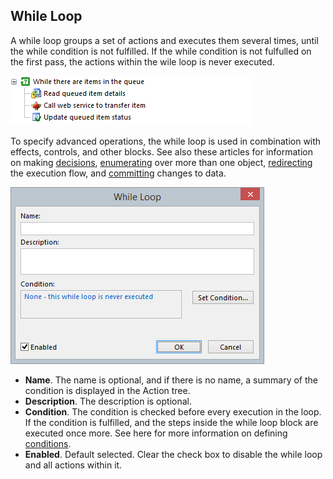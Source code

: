 ## While Loop

A while loop groups a set of actions and executes them several times, until the while condition is not fulfilled. If the while condition is not fulfulled on the first pass, the actions within the wile loop is never executed.

![ID0430C0E89B5C4643.png](media/ID0430C0E89B5C4643.png)

To specify advanced operations, the while loop is used in combination with effects, controls, and other blocks. See also these articles for information on making [decisions](decision.md), [enumerating](enumerator.md) over more than one object, [redirecting](../controls/redirect-execution.md) the execution flow, and [committing](scope.md) changes to data.

![IDD633DB8BAC6E4F1D.png](media/IDD633DB8BAC6E4F1D.png)

*   **Name**. The name is optional, and if there is no name, a summary of the condition is displayed in the Action tree.
*   **Description**. The description is optional.
*   **Condition**. The condition is checked before every execution in the loop. If the condition is fulfilled, and the steps inside the while loop block are executed once more. See here for more information on defining [conditions](../../../../common-concepts/conditions.md).
*   **Enabled**. Default selected. Clear the check box to disable the while loop and all actions within it.